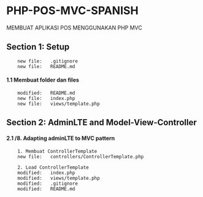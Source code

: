 # PHP-POS-MVC-SPANISH 
MEMBUAT APLIKASI POS MENGGUNAKAN PHP MVC


## Section 1: Setup

        new file:   .gitignore
        new file:   README.md


#### 1.1 Membuat folder dan files

        modified:   README.md
        new file:   index.php
        new file:   views/template.php


## Section 2: AdminLTE and Model-View-Controller


#### 2.1 /8. Adapting adminLTE to MVC pattern

        1. Membuat ControllerTemplate
        new file:   controllers/ControllerTemplate.php

        2. Load ControllerTemplate
        modified:   index.php
        modified:   views/template.php        
        modified:   .gitignore
        modified:   README.md
